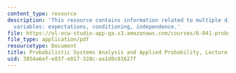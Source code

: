```yaml
---
content_type: resource
description: 'This resource contains information related to multiple discrete random
  variables: expectations, conditioning, independence.'
file: https://ol-ocw-studio-app-qa.s3.amazonaws.com/courses/6-041-probabilistic-systems-analysis-and-applied-probability-fall-2010/3854a6efe837e817328caa1d0c81627f_MIT6_041F10_L07.pdf
file_type: application/pdf
resourcetype: Document
title: Probabilistic Systems Analysis and Applied Probability, Lecture 7
uid: 3854a6ef-e837-e817-328c-aa1d0c81627f
---
```

